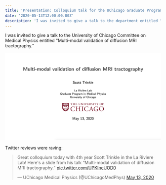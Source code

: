 ```yaml
---
title: 'Presentation: Colloquium talk for the UChicago Graduate Program in Medical Physics'
date: '2020-05-13T12:00:00.00Z'
description: 'I was invited to give a talk to the department entitled "Multi-modal validation of diffusion MRI tractography".'
---
```


I was invited to give a talk to the University of Chicago Committee on Medical Physics entitled "Multi-modal validation of diffusion MRI tractography."

![](./first_slide.png)

Twitter reviews were raving:

<blockquote class="twitter-tweet"><p lang="en" dir="ltr">Great colloquium today with 4th year Scott Trinkle in the La Riviere Lab! Here&#39;s a slide from his talk “Multi-modal validation of diffusion MRI tractography.” <a href="https://t.co/UPKIneUOD0">pic.twitter.com/UPKIneUOD0</a></p>&mdash; UChicago Medical Physics (@UChicagoMedPhys) <a href="https://twitter.com/UChicagoMedPhys/status/1260687768440668161?ref_src=twsrc%5Etfw">May 13, 2020</a></blockquote> <script async src="https://platform.twitter.com/widgets.js" charset="utf-8"></script>
